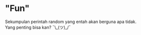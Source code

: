 # "Fun"
Sekumpulan perintah random yang entah akan berguna apa tidak.<br>
Yang penting bisa kan? ¯\\\_(ツ)_/¯